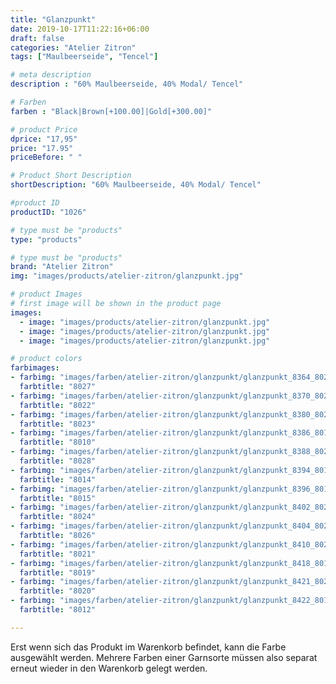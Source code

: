 ```yaml
---
title: "Glanzpunkt"
date: 2019-10-17T11:22:16+06:00
draft: false
categories: "Atelier Zitron"
tags: ["Maulbeerseide", "Tencel"]	

# meta description
description : "60% Maulbeerseide, 40% Modal/ Tencel"

# Farben
farben : "Black|Brown[+100.00]|Gold[+300.00]"

# product Price
dprice: "17,95"
price: "17.95"
priceBefore: " "

# Product Short Description
shortDescription: "60% Maulbeerseide, 40% Modal/ Tencel"

#product ID
productID: "1026"

# type must be "products"
type: "products"

# type must be "products"
brand: "Atelier Zitron"
img: "images/products/atelier-zitron/glanzpunkt.jpg"   

# product Images
# first image will be shown in the product page
images:
  - image: "images/products/atelier-zitron/glanzpunkt.jpg"
  - image: "images/products/atelier-zitron/glanzpunkt.jpg"
  - image: "images/products/atelier-zitron/glanzpunkt.jpg"

# product colors
farbimages:  
- farbimg: "images/farben/atelier-zitron/glanzpunkt/glanzpunkt_8364_8027_1.jpg"	
  farbtitle: "8027"
- farbimg: "images/farben/atelier-zitron/glanzpunkt/glanzpunkt_8370_8022_1.jpg"	
  farbtitle: "8022"
- farbimg: "images/farben/atelier-zitron/glanzpunkt/glanzpunkt_8380_8023_1.jpg"	
  farbtitle: "8023"
- farbimg: "images/farben/atelier-zitron/glanzpunkt/glanzpunkt_8386_8010_1.jpg"	
  farbtitle: "8010"
- farbimg: "images/farben/atelier-zitron/glanzpunkt/glanzpunkt_8388_8028_1.jpg"	
  farbtitle: "8028"
- farbimg: "images/farben/atelier-zitron/glanzpunkt/glanzpunkt_8394_8014_1.jpg"	
  farbtitle: "8014"
- farbimg: "images/farben/atelier-zitron/glanzpunkt/glanzpunkt_8396_8015_1.jpg"	
  farbtitle: "8015"
- farbimg: "images/farben/atelier-zitron/glanzpunkt/glanzpunkt_8402_8024_1.jpg"	
  farbtitle: "8024"
- farbimg: "images/farben/atelier-zitron/glanzpunkt/glanzpunkt_8404_8026_1.jpg"	
  farbtitle: "8026"
- farbimg: "images/farben/atelier-zitron/glanzpunkt/glanzpunkt_8410_8021_1.jpg"	
  farbtitle: "8021"
- farbimg: "images/farben/atelier-zitron/glanzpunkt/glanzpunkt_8418_8019_1.jpg"	
  farbtitle: "8019"
- farbimg: "images/farben/atelier-zitron/glanzpunkt/glanzpunkt_8421_8020_1.jpg"	
  farbtitle: "8020"
- farbimg: "images/farben/atelier-zitron/glanzpunkt/glanzpunkt_8422_8012_1.jpg"	
  farbtitle: "8012"

---
```


Erst wenn sich das Produkt im Warenkorb befindet, kann die Farbe ausgewählt werden.
Mehrere Farben einer Garnsorte müssen also separat erneut wieder in den Warenkorb gelegt werden.
